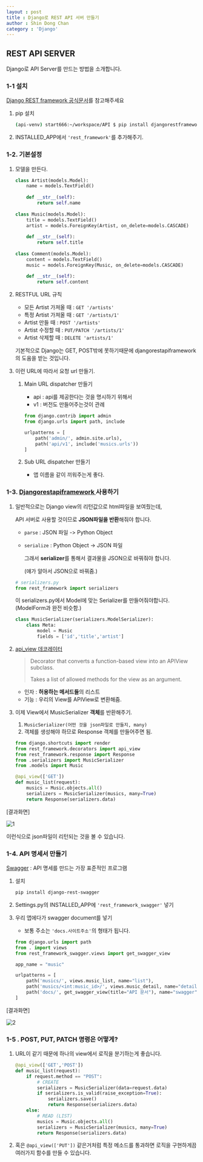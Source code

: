 ```yaml
---
layout : post
title : Django로 REST API 서버 만들기 
author : Shin Dong Chan
category : 'Django'
---
```


## REST API SERVER

Django로 API Server를 만드는 방법을 소개합니다.

### 1-1 설치 

[Django REST framework 공식문서](<https://www.django-rest-framework.org/>)를 참고해주세요

1. pip 설치

   ```bash
   (api-venv) start666:~/workspace/API $ pip install djangorestframework
   ```

2. INSTALLED_APP에서 `'rest_framework'`를 추가해주기.



### 1-2. 기본설정

1. 모델을 만든다.

   ```python
   class Artist(models.Model):
       name = models.TextField()
       
       def __str__(self):
           return self.name
           
   class Music(models.Model):
       title = models.TextField()
       artist = models.ForeignKey(Artist, on_delete=models.CASCADE)
       
       def __str__(self):
           return self.title
           
   class Comment(models.Model):
       content = models.TextField()
       music = models.ForeignKey(Music, on_delete=models.CASCADE)
       
       def __str__(self):
           return self.content
   ```

2. RESTFUL URL 규칙

   * 모든 Artist 가져올 때 : `GET '/artists'`
   * 특정 Artist 가져올 때 : `GET '/artists/1'`
   * Artist 만들 때 : `POST '/artists'`
   * Artist 수정할 때 : `PUT/PATCH '/artists/1'`
   * Artist 삭제할 때 : `DELETE 'artists/1'`

   기본적으로 Django는 GET, POST밖에 못하기때문에 djangorestapiframework의 도움을 받는 것입니다.

3. 이런 URL에 따라서 요청 url 만들기.

   1. Main URL dispatcher 만들기

      - api : api를 제공한다는 것을 명시하기 위해서
      - v1 : 버전도 만들어주는것이 관례

      ```python
      from django.contrib import admin
      from django.urls import path, include
      
      urlpatterns = [
          path('admin/', admin.site.urls),
          path('api/v1', include('musics.urls'))
      ]
      ```

   2. Sub URL dispatcher 만들기

      * 앱 이름을 같이 끼워주는게 좋다.

   

   

### 1-3. [Djangorestapiframework ](<https://github.com/encode/django-rest-framework>)사용하기

1. 일반적으로는 Django view의 리턴값으로 html파일을 보여줬는데,

   API 서버로 사용할 것이므로 **JSON파일을 반환**해줘야 합니다.

   * `parse` : JSON 파일 -> Python Object

   * `serialize` : Python Object -> JSON 파일

     그래서 **serializer**를 통해서 결과물을 JSON으로 바꿔줘야 합니다.

     (얘가 알아서 JSON으로 바꿔줌.)

   ```python
   # serializers.py
   from rest_framework import serializers
   ```

   이 serializers.py에서 Model에 맞는 Serializer를 만들어줘야합니다. (ModelForm과 완전 비슷함.)

   ```python
   class MusicSerializer(serializers.ModelSerializer):
       class Meta:
           model = Music
           fields = ['id','title','artist']   
   ```

2. [api_view 데코레이터](<https://github.com/encode/django-rest-framework/blob/master/rest_framework/decorators.py>)

   >  Decorator that converts a function-based view into an APIView subclass.
   >
   > Takes a list of allowed methods for the view as an argument.

   

   * 인자 : **허용하는 메서드들**의 리스트
   * 기능 : 우리의 View를 APIView로 변환해줌.

   

3. 이제 View에서 MusicSerializer **객체**를 반환해주기.

   1. `MusicSerializer(어떤 것을 json파일로 만들지, many)`
   2. 객체를 생성해야 하므로 Response 객체를 만들어주면 됨.

   ```python
   from django.shortcuts import render
   from rest_framework.decorators import api_view
   from rest_framework.response import Response
   from .serializers import MusicSerializer
   from .models import Music
   
   @api_view(['GET'])
   def music_list(request):
       musics = Music.objects.all()
       serializers = MusicSerializer(musics, many=True)
       return Response(serializers.data)
   ```



[결과화면]

![1](https://user-images.githubusercontent.com/37765338/57119966-04445b00-6da9-11e9-87ca-540c11306902.png)

이런식으로 json파일이 리턴되는 것을 볼 수 있습니다.



### 1-4. API 명세서 만들기

[Swagger](<https://swagger.io/>) : API 명세를 만드는 가장 표준적인 프로그램

1. 설치

   ```bash
   pip install django-rest-swagger
   ```

2. Settings.py의 INSTALLED_APP에 `'rest_framework_swagger'` 넣기

3. 우리 앱에다가 swagger document를 넣기

   * 보통 주소는 `'docs.사이트주소'`의 형태가 됩니다.

   ```python
   from django.urls import path
   from . import views
   from rest_framework_swagger.views import get_swagger_view
   
   app_name = "music"
   
   urlpatterns = [
       path('musics/', views.music_list, name="list"),
       path('musics/<int:music_id>/', views.music_detail, name="detail"),
       path('docs/', get_swagger_view(title="API 문서"), name="swagger")
   ]
   ```



[결과화면]

![2](https://user-images.githubusercontent.com/37765338/57119967-04445b00-6da9-11e9-84c3-1f1b3d03d8c1.png)



### 1-5 . POST, PUT, PATCH 명령은 어떻게?

1. URL이 같기 때문에 하나의 view에서 로직을 분기하는게 좋습니다.

   ```python
   @api_view(['GET','POST'])
   def music_list(request):
       if request.method == "POST":
           # CREATE
           serializers = MusicSerializer(data=request.data)
           if serializers.is_valid(raise_exception=True):
               serializers.save()
               return Response(serializers.data)
       else:
           # READ (LIST)
           musics = Music.objects.all()
           serializers = MusicSerializer(musics, many=True)
           return Response(serializers.data)
   ```

2. 혹은 `@api_view(['PUT'])` 같은거처럼 특정 메소드를 통과하면 로직을 구현하게끔 여러가지 함수를 만들 수 있습니다.

